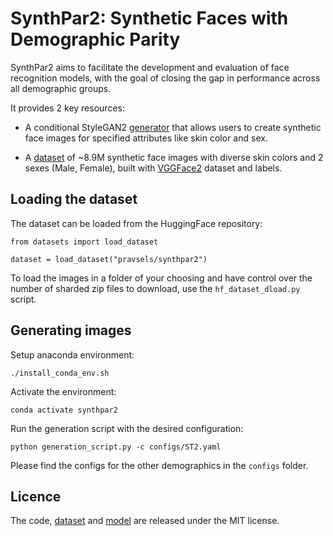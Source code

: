 # SynthPar2: Synthetic Faces with Demographic Parity

SynthPar2 aims to facilitate the development and evaluation of face recognition models, with the goal of closing the gap in performance across all demographic groups.

It provides 2 key resources:

- A conditional StyleGAN2 [generator](https://huggingface.co/pravsels/synthpar2) that allows users to create synthetic face images for specified attributes like skin color and sex.
    
- A [dataset](https://huggingface.co/datasets/pravsels/synthpar2) of ~8.9M synthetic face images with diverse skin colors and 2 sexes (Male, Female), built with [VGGFace2](https://github.com/ox-vgg/vgg_face2) dataset and labels.


## Loading the dataset

The dataset can be loaded from the HuggingFace repository:

```
from datasets import load_dataset

dataset = load_dataset("pravsels/synthpar2")
```

To load the images in a folder of your choosing and have control over the number of sharded zip files to download, use the `hf_dataset_dload.py` script. 


## Generating images

Setup anaconda environment:
```
./install_conda_env.sh
```

Activate the environment:
```
conda activate synthpar2
```

Run the generation script with the desired configuration:
```
python generation_script.py -c configs/ST2.yaml
```

Please find the configs for the other demographics in the `configs` folder. 


## Licence 

The code, [dataset](https://huggingface.co/datasets/pravsels/synthpar2) and [model](https://huggingface.co/pravsels/synthpar2) are released under the MIT license. 

